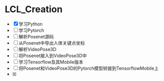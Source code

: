 # LCL_Creation

- [x] 学习Python
- [ ] 学习Pytorch
- [ ] 解析Posenet源码
- [ ] 从Posenet中导出人体关键点坐标
- [ ] 解析VideoPose3D
- [ ] 将Posenet接入到VideoPose3D中
- [ ] 学习Tensorflow及其Mobile版本
- [ ] 将Posenet和VideoPose3D的Pytorch模型转接到TensorflowMobile上
- [x] 
